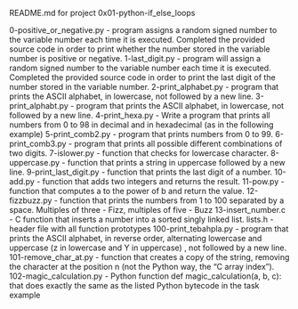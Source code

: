 README.md for project 0x01-python-if_else_loops

0-positive_or_negative.py - program assigns a random signed number to the variable number each time it is executed. Completed the provided source code in order to print whether the number stored in the variable number is positive or negative.
1-last_digit.py - program will assign a random signed number to the variable number each time it is executed. Completed the provided source code in order to print the last digit of the number stored in the variable number.
2-print_alphabet.py - program that prints the ASCII alphabet, in lowercase, not followed by a new line.
3-print_alphabt.py - program that prints the ASCII alphabet, in lowercase, not followed by a new line.
4-print_hexa.py - Write a program that prints all numbers from 0 to 98 in decimal and in hexadecimal (as in the following example)
5-print_comb2.py - program that prints numbers from 0 to 99.
6-print_comb3.py - program that prints all possible different combinations of two digits.
7-islower.py - function that checks for lowercase character.
8-uppercase.py - function that prints a string in uppercase followed by a new line.
9-print_last_digit.py - function that prints the last digit of a number.
10-add.py - function that adds two integers and returns the result.
11-pow.py - function that computes a to the power of b and return the value.
12-fizzbuzz.py - function that prints the numbers from 1 to 100 separated by a space. Multiples of three - Fizz, multiples of five - Buzz
13-insert_number.c - C function that inserts a number into a sorted singly linked list.
lists.h - header file with all function prototypes
100-print_tebahpla.py - program that prints the ASCII alphabet, in reverse order, alternating lowercase and uppercase (z in lowercase and Y in uppercase) , not followed by a new line.
101-remove_char_at.py - function that creates a copy of the string, removing the character at the position n (not the Python way, the “C array index”).
102-magic_calculation.py - Python function def magic_calculation(a, b, c): that does exactly the same as the listed Python bytecode in the task example
